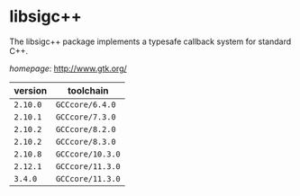 # libsigc++

The libsigc++ package implements a typesafe callback system for standard C++.

*homepage*: <http://www.gtk.org/>

version | toolchain
--------|----------
``2.10.0`` | ``GCCcore/6.4.0``
``2.10.1`` | ``GCCcore/7.3.0``
``2.10.2`` | ``GCCcore/8.2.0``
``2.10.2`` | ``GCCcore/8.3.0``
``2.10.8`` | ``GCCcore/10.3.0``
``2.12.1`` | ``GCCcore/11.3.0``
``3.4.0`` | ``GCCcore/11.3.0``

